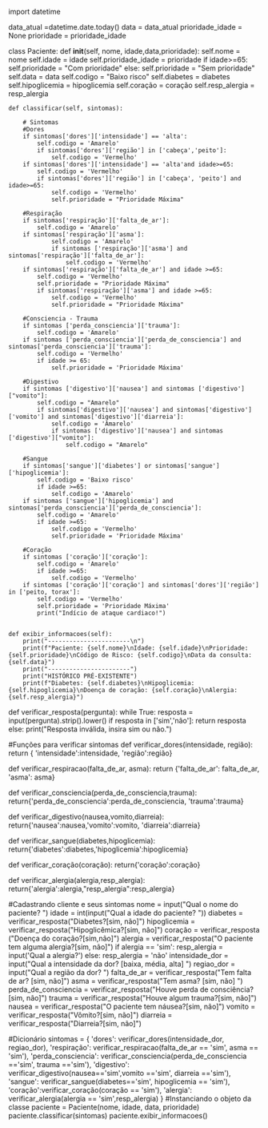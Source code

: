 import datetime

data_atual =datetime.date.today()
data = data_atual
prioridade_idade = None
prioridade = prioridade_idade

class Paciente:
    def __init__(self, nome, idade,data,prioridade):
        self.nome = nome
        self.idade = idade
        self.prioridade_idade = prioridade
        if idade>=65:
            self.prioridade = "Com prioridade"
        else:
            self.prioridade = "Sem prioridade"
        self.data = data
        self.codigo = "Baixo risco"
        self.diabetes = diabetes
        self.hipoglicemia = hipoglicemia
        self.coração = coração
        self.resp_alergia = resp_alergia
    
         

    def classificar(self, sintomas):

        # Sintomas 
        #Dores
        if sintomas['dores']['intensidade'] == 'alta':
            self.codigo = 'Amarelo'
            if sintomas['dores']['região'] in ['cabeça','peito']: 
                self.codigo = 'Vermelho'
        if sintomas['dores']['intensidade'] == 'alta'and idade>=65:
            self.codigo = 'Vermelho'
            if sintomas['dores']['região'] in ['cabeça', 'peito'] and idade>=65:
                self.codigo = 'Vermelho'
                self.prioridade = "Prioridade Máxima" 

        #Respiração
        if sintomas['respiração']['falta_de_ar']:
            self.codigo = 'Amarelo'
        if sintomas['respiração']['asma']:
                self.codigo = 'Amarelo'
                if sintomas ['respiração']['asma'] and sintomas['respiração']['falta_de_ar']:
                    self.codigo = 'Vermelho'
        if sintomas['respiração']['falta_de_ar'] and idade >=65:
            self.codigo = 'Vermelho'
            self.prioridade = "Prioridade Máxima"
            if sintomas['respiração']['asma'] and idade >=65:
                self.codigo = 'Vermelho'
                self.prioridade = "Prioridade Máxima"

        #Consciencia - Trauma        
        if sintomas ['perda_consciencia']['trauma']:
            self.codigo = 'Amarelo'
        if sintomas ['perda_consciencia']['perda_de_consciencia'] and sintomas['perda_consciencia']['trauma']:
            self.codigo = 'Vermelho'
            if idade >= 65:
                self.prioridade = 'Prioridade Máxima'
        
        #Digestivo 
        if sintomas ['digestivo']['nausea'] and sintomas ['digestivo']["vomito"]:
            self.codigo = "Amarelo"
            if sintomas['digestivo']['nausea'] and sintomas['digestivo']['vomito'] and sintomas['digestivo']['diarreia']:
                self.codigo = 'Amarelo'
                if sintomas ['digestivo']['nausea'] and sintomas ['digestivo']["vomito"]:
                    self.codigo = "Amarelo"

        #Sangue
        if sintomas['sangue']['diabetes'] or sintomas['sangue']['hipoglicemia']:
            self.codigo = 'Baixo risco'
            if idade >=65:
                self.codigo = 'Amarelo'
        if sintomas ['sangue']['hipoglicemia'] and sintomas['perda_consciencia']['perda_de_consciencia']:
            self.codigo = 'Amarelo'
            if idade >=65:
                self.codigo = 'Vermelho'
                self.prioridade = 'Prioridade Máxima'
       
        #Coração
        if sintomas ['coração']['coração']:
            self.codigo = 'Amarelo'
            if idade >=65:
                self.codigo = 'Vermelho'
        if sintomas ['coração']['coração'] and sintomas['dores']['região'] in ['peito, torax']:
            self.codigo = 'Vermelho'
            self.prioridade = 'Prioridade Máxima'
            print("Indício de ataque cardiaco!")
 
      
    def exibir_informacoes(self):
        print("-----------------------\n")
        print(f"Paciente: {self.nome}\nIdade: {self.idade}\nPrioridade: {self.prioridade}\nCódigo de Risco: {self.codigo}\nData da consulta: {self.data}")
        print("-----------------------")
        print("HISTÓRICO PRÉ-EXISTENTE")
        print(f"Diabetes: {self.diabetes}\nHipoglicemia: {self.hipoglicemia}\nDoença de coração: {self.coração}\nAlergia: {self.resp_alergia}")
       

def verificar_resposta(pergunta):
    while True:
        resposta = input(pergunta).strip().lower()
        if resposta in ['sim','não']:
            return resposta
        else:
            print("Resposta inválida, insira sim ou não.")


#Funções para verificar sintomas 
def verificar_dores(intensidade, região):
    return { 'intensidade':intensidade,  'região':região}

def verificar_respiracao(falta_de_ar, asma):
    return {'falta_de_ar': falta_de_ar, 'asma': asma}

def verificar_consciencia(perda_de_consciencia,trauma):
    return{'perda_de_consciencia':perda_de_consciencia, 'trauma':trauma}

def verificar_digestivo(nausea,vomito,diarreia):
    return{'nausea':nausea,'vomito':vomito, 'diarreia':diarreia}

def verificar_sangue(diabetes,hipoglicemia):
    return{'diabetes':diabetes,'hipoglicemia':hipoglicemia}

def verificar_coração(coração):
    return{'coração':coração}

def verificar_alergia(alergia,resp_alergia):
    return{'alergia':alergia,"resp_alergia":resp_alergia}

#Cadastrando cliente e seus sintomas 
nome = input("Qual o nome do paciente? ")
idade = int(input("Qual a idade do paciente? "))
diabetes = verificar_resposta("Diabetes?[sim, não]")
hipoglicemia = verificar_resposta("Hipoglicêmica?[sim, não]")
coração = verificar_resposta ("Doença do coração?[sim,não]")
alergia = verificar_resposta("O paciente tem alguma alergia?[sim, não]")
if alergia == 'sim':
    resp_alergia = input('Qual a alergia?')
else:
    resp_alergia = 'não'
intensidade_dor = input("Qual a intensidade da dor? [baixa, média, alta] ")
regiao_dor = input("Qual a região da dor? ")
falta_de_ar = verificar_resposta("Tem falta de ar? [sim, não]")
asma = verificar_resposta("Tem asma? [sim, não] ")
perda_de_consciencia = verificar_resposta("Houve perda de consciência?[sim, não]")
trauma = verificar_resposta("Houve algum trauma?[sim, não]")
nausea = verificar_resposta("O paciente tem náusea?[sim, não]")
vomito = verificar_resposta("Vômito?[sim, não]")
diarreia = verificar_resposta("Diarreia?[sim, não]")

#Dicionário 
sintomas = {
    'dores': verificar_dores(intensidade_dor, regiao_dor),
    'respiração': verificar_respiracao(falta_de_ar == 'sim', asma == 'sim'),
    'perda_consciencia': verificar_consciencia(perda_de_consciencia =='sim', trauma =='sim'),
    'digestivo': verificar_digestivo(nausea=='sim',vomito =='sim', diarreia =='sim'),
    'sangue': verificar_sangue(diabetes=='sim', hipoglicemia == 'sim'),
    'coração':verificar_coração(coração == 'sim'),
    'alergia': verificar_alergia(alergia == 'sim',resp_alergia)
}
#Instanciando o objeto da classe 
paciente = Paciente(nome, idade, data, prioridade)
paciente.classificar(sintomas)
paciente.exibir_informacoes()
 
